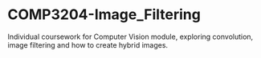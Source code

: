 # COMP3204-Image_Filtering
 Individual coursework for Computer Vision module, exploring convolution, image filtering and how to create hybrid images.
